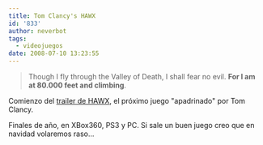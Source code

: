 ```yaml
---
title: Tom Clancy's HAWX
id: '833'
author: neverbot
tags:
  - videojuegos
date: 2008-07-10 13:23:55
---
```


> Though I fly through the Valley of Death, I shall fear no evil. **For I am at 80.000 feet and climbing**.

Comienzo del [trailer de HAWX](http://hawxgame.uk.ubi.com/), el próximo juego "apadrinado" por Tom Clancy.

Finales de año, en XBox360, PS3 y PC. Si sale un buen juego creo que en navidad volaremos raso...